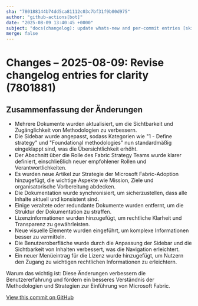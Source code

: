 ```yaml
---
sha: "780188144b74dd5ca81112c03c7bf31f9b00d975"
author: "github-actions[bot]"
date: "2025-08-09 13:40:45 +0000"
subject: "docs(changelog): update whats-new and per-commit entries [skip ci]"
merge: false
---
```


# Changes – 2025-08-09: Revise changelog entries for clarity (7801881)

## Zusammenfassung der Änderungen

- Mehrere Dokumente wurden aktualisiert, um die Sichtbarkeit und Zugänglichkeit von Methodologien zu verbessern.
- Die Sidebar wurde angepasst, sodass Kategorien wie "1 - Define strategy" und "Foundational methodologies" nun standardmäßig eingeklappt sind, was die Übersichtlichkeit erhöht.
- Der Abschnitt über die Rolle des Fabric Strategy Teams wurde klarer definiert, einschließlich neuer empfohlener Rollen und Verantwortlichkeiten.
- Es wurden neue Artikel zur Strategie der Microsoft Fabric-Adoption hinzugefügt, die wichtige Aspekte wie Mission, Ziele und organisatorische Vorbereitung abdecken.
- Die Dokumentation wurde synchronisiert, um sicherzustellen, dass alle Inhalte aktuell und konsistent sind.
- Einige veraltete oder redundante Dokumente wurden entfernt, um die Struktur der Dokumentation zu straffen.
- Lizenzinformationen wurden hinzugefügt, um rechtliche Klarheit und Transparenz zu gewährleisten.
- Neue visuelle Elemente wurden eingeführt, um komplexe Informationen besser zu vermitteln.
- Die Benutzeroberfläche wurde durch die Anpassung der Sidebar und die Sichtbarkeit von Inhalten verbessert, was die Navigation erleichtert.
- Ein neuer Menüeintrag für die Lizenz wurde hinzugefügt, um Nutzern den Zugang zu wichtigen rechtlichen Informationen zu erleichtern.

Warum das wichtig ist: Diese Änderungen verbessern die Benutzererfahrung und fördern ein besseres Verständnis der Methodologien und Strategien zur Einführung von Microsoft Fabric.

[View this commit on GitHub](https://github.com/TheTrustedAdvisor/FabricAdoptionFramework/commit/780188144b74dd5ca81112c03c7bf31f9b00d975)
